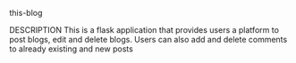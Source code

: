 this-blog

DESCRIPTION
This is a flask application that provides users a platform to post blogs, edit and delete blogs. Users can also add and delete comments to already existing and new posts
